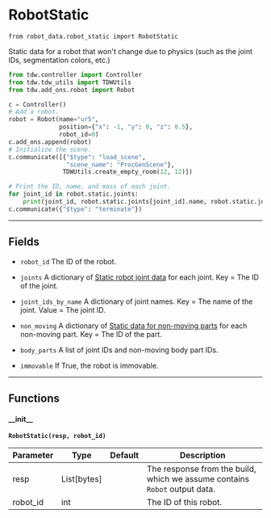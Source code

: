 # RobotStatic

`from robot_data.robot_static import RobotStatic`

Static data for a robot that won't change due to physics (such as the joint IDs, segmentation colors, etc.)

```python
from tdw.controller import Controller
from tdw.tdw_utils import TDWUtils
from tdw.add_ons.robot import Robot

c = Controller()
# Add a robot.
robot = Robot(name="ur5",
              position={"x": -1, "y": 0, "z": 0.5},
              robot_id=0)
c.add_ons.append(robot)
# Initialize the scene.
c.communicate([{"$type": "load_scene",
                "scene_name": "ProcGenScene"},
               TDWUtils.create_empty_room(12, 12)])

# Print the ID, name, and mass of each joint.
for joint_id in robot.static.joints:
    print(joint_id, robot.static.joints[joint_id].name, robot.static.joints[joint_id].mass)
c.communicate({"$type": "terminate"})
```

***

## Fields

- `robot_id` The ID of the robot.

- `joints` A dictionary of [Static robot joint data](joint_static.md) for each joint. Key = The ID of the joint.

- `joint_ids_by_name` A dictionary of joint names. Key = The name of the joint. Value = The joint ID.

- `non_moving` A dictionary of [Static data for non-moving parts](non_moving.md) for each non-moving part. Key = The ID of the part.

- `body_parts` A list of joint IDs and non-moving body part IDs.

- `immovable` If True, the robot is immovable.

***

## Functions

#### \_\_init\_\_

**`RobotStatic(resp, robot_id)`**

| Parameter | Type | Default | Description |
| --- | --- | --- | --- |
| resp |  List[bytes] |  | The response from the build, which we assume contains `Robot` output data. |
| robot_id |  int |  | The ID of this robot. |

